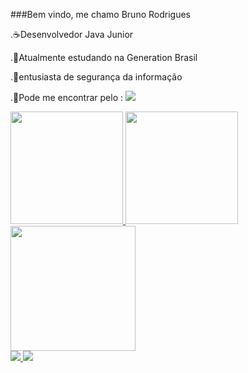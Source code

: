 ###Bem vindo, me chamo Bruno Rodrigues

.☕Desenvolvedor Java Junior

.🌈Atualmente estudando na Generation Brasil 

.🔑entusiasta de segurança da informação  

.💼Pode me encontrar pelo : <a href="https://www.linkedin.com/in/bruno-martins-8667b0180/"> <img src="https://img.shields.io/badge/LinkedIn-0077B5?style=for-the-badge&logo=linkedin&logoColor=white">


  <a href="https://github.com/obrunorm">
  <img height="180em" src="https://github-readme-stats.vercel.app/api?username=obrunorm&show_icons=true&theme=default&include_all_commits=true&count_private=true"/>
  <img height="180em" src="https://github-readme-stats.vercel.app/api/top-langs/?username=obrunorm&layout=compact&langs_count=7&theme=default"/>
  
  <img height="200em" src = "https://meneguite.com/2017/10/01/golang-desbravando-uma-linguagem-de-programacao-parte-1/001.gif">
    
   <br />
    
  <img src="https://img.shields.io/badge/Java-ED8B00?style=for-the-badge&logo=java&logoColor=white">
  <img src="https://img.shields.io/badge/Python-14354C?style=for-the-badge&logo=python&logoColor=white">
    
  
  
  

  
